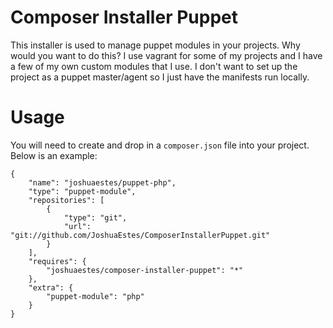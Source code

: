# Composer Installer Puppet

This installer is used to manage puppet modules in your projects. Why
would you want to do this? I use vagrant for some of my projects and
I have a few of my own custom modules that I use. I don't want to set
up the project as a puppet master/agent so I just have the manifests
run locally.

# Usage

You will need to create and drop in a `composer.json` file into
your project. Below is an example:

    {
        "name": "joshuaestes/puppet-php",
        "type": "puppet-module",
        "repositories": [
            {
                "type": "git",
                "url": "git://github.com/JoshuaEstes/ComposerInstallerPuppet.git"
            }
        ],
        "requires": {
            "joshuaestes/composer-installer-puppet": "*"
        },
        "extra": {
            "puppet-module": "php"
        }
    }


